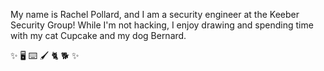 My name is Rachel Pollard, and I am a security engineer at the Keeber Security Group! 
While I'm not hacking, I enjoy drawing and spending time with my cat Cupcake and my dog Bernard.

✨ 🖥️ ⌨️ 🖌️ 🐈 🐕 ✨

